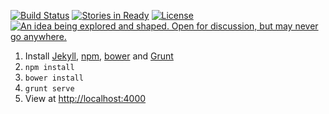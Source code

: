 [![Build Status](https://sandbox1.apis.gov.bc.ca/cis/job/data-fp-test/badge/icon)](https://sandbox1.apis.gov.bc.ca/cis/job/data-fp-test/)
[![Stories in Ready](https://badge.waffle.io/bcgov/ckanext-bcgov.png?label=ready&title=Ready)](https://waffle.io/bcgov/ckanext-bcgov)
[![License](https://img.shields.io/badge/license-MIT-blue.svg)](https://raw.githubusercontent.com/bcgov/data-fp/master/LICENSE)
<a rel="Inspiration" href="https://github.com/BCDevExchange/docs/blob/master/discussion/projectstates.md"><img alt="An idea being explored and shaped. Open for discussion, but may never go anywhere." style="border-width:0" src="http://bcdevexchange.org/badge/1.svg" title="An idea being explored and shaped. Open for discussion, but may never go anywhere." /></a>


1. Install [Jekyll](http://jekyllrb.com/), [npm](https://www.npmjs.com/), [bower](http://bower.io/) and [Grunt](http://gruntjs.com/)
2. ```npm install```
3. ```bower install```
4. ```grunt serve```
5. View at [http://localhost:4000](http://localhost:4000)
